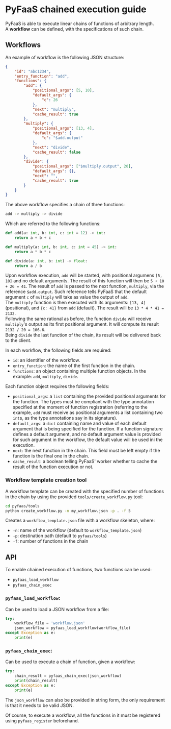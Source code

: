 # PyFaaS chained execution guide

PyFaaS is able to execute linear chains of functions of arbitrary length. <br>
A <b>workflow</b> can be defined, with the specifications of such chain.

## Workflows
An example of workflow is the following JSON structure:
```json
{
    "id": "abc1234",
    "entry_function": "add",
    "functions": {
        "add": {
            "positional_args": [5, 10],
            "default_args": {
                "c": 26
            },
            "next": "multiply",
            "cache_result": true
        },
        "multiply": {
            "positional_args": [13, 4],
            "default_args": {
                "c": "$add.output"
            },
            "next": "divide",
            "cache_result": false
        },
        "divide": {
            "positional_args": ["$multiply.output", 20],
            "default_args": {},
            "next": "",
            "cache_result": true
        }
    }
}
```
The above workflow specifies a chain of three functions:
```bash
add -> multiply -> divide
```

Which are referred to the following functions:
```python
def add(a: int, b: int, c: int = 12) -> int:
    return a + b + c

def multiply(a: int, b: int, c: int = 45) -> int:
    return a * b * c

def divide(a: int, b: int) -> float:
    return a / b
```
Upon workflow execution, `add` will be started, with positional argumens `[5, 10]` and no default arguments. The result of this function will then be `5 + 10 + 26 = 41`. The result of `add` is passed to the next function, `multiply`, via the reference `$add.output`. Such reference tells PyFaaS that the default argument `c` of `multiply` will take as value the output of `add`. <br>
The `multiply` function is then executed with its arguments: `[13, 4]` (positional), and `{c: 41}` from `add` (default). The result will be `13 * 4 * 41 = 2132`. <br>
Following the same rational as before, the function `divide` will receive `multiply`'s output as its first positional argument. It will compute its result `2132 / 20 = 106.6`. <br>
Being `divide` the last function of the chain, its result will be delivered back to the client.

In each workflow, the following fields are required:
- `id`: an identifier of the workflow.
- `entry_function`: the name of the first function in the chain.
- `functions`: an object containing multiple function objects. In the example: `add`, `multiply`, `divide`.

Each function object requires the following fields:
- `positional_args`: a `list` containing the provided positional arguments for the function. The types must be compliant with the type annotation specified at the moment of function registration (referring to the example, `add` must receive as positional arguments a list containing two `int`s, as the type annotations say in its signature).
- `default_args`: a `dict` containing name and value of each default argument that is being specified for the function. If a function signature defines a default argument, and no default argument value is provided for such argument in the workflow, the default value will be used ini the execution.
- `next`: the next function in the chain. This field must be left empty if the function is the final one in the chain.
- `cache_result`: a boolean telling PyFaaS' worker whether to cache the result of the function execution or not. 

### Workflow template creation tool
A workflow template can be created with the specified number of functions in the chain by using the provided `tools/create_workflow.py` tool:
```bash
cd pyfaas/tools
python create_workflow.py -n my_workflow.json -p . -f 5
```
Creates a `workflow_template.json` file with a workflow skeleton, where:
- `-n`: name of the workflow (default to `workflow_template.json`)
- `-p`: destination path (default to `pyfaas/tools`)
- `-f`: number of functions in the chain


## API
To enable chained execution of functions, two functions can be used:
- `pyfaas_load_workflow`
- `pyfaas_chain_exec`

### `pyfaas_load_workflow`:
Can be used to load a JSON workflow from a file:
```python
try:
    workflow_file = 'workflow.json'
    json_workflow = pyfaas_load_workflow(workflow_file)
except Exception as e:
    print(e)
```

### `pyfaas_chain_exec`:
Can be used to execute a chain of function, given a workflow:
```python
try:
    chain_result = pyfaas_chain_exec(json_workflow)
    print(chain_result)
except Exception as e:
    print(e)
```
The `json_workflow` can also be provided in string form, the only requirement is that it needs to be valid JSON.

Of course, to execute a workflow, all the functions in it must be registered using `pyfaas_register` beforehand.